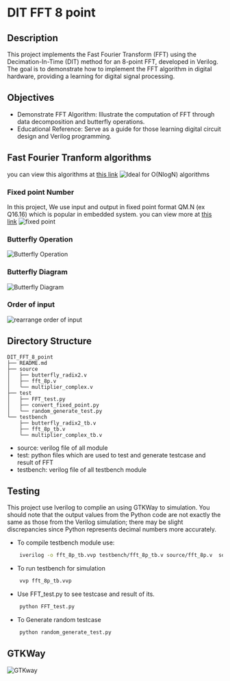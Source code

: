 # DIT FFT 8 point

## Description
This project implements the Fast Fourier Transform (FFT) using the Decimation-In-Time (DIT) method for an 8-point FFT, developed in Verilog. The goal is to demonstrate how to implement the FFT algorithm in digital hardware, providing a learning for digital signal processing.
## Objectives
- Demonstrate FFT Algorithm: Illustrate the computation of FFT through data decomposition and butterfly operations.
- Educational Reference: Serve as a guide for those learning digital circuit design and Verilog programming.
## Fast Fourier Tranform algorithms
you can view this algorithms at [this link](https://builtin.com/articles/fast-fourier-transform)
![Ideal for O(NlogN) algorithms](https://www.dspguide.com/graphics/F_12_2.gif)
### Fixed point Number
In this project, We use input and output in fixed point format QM.N (ex Q16.16) which is popular in embedded system.
you can view more at [this link](https://www.sciencedirect.com/topics/computer-science/fixed-point-number)
![fixed point](https://media.geeksforgeeks.org/wp-content/uploads/20220728214912/geeksforgeeksfixedpointrepresentation1.png)
### Butterfly Operation
![Butterfly Operation](https://upload.wikimedia.org/wikipedia/commons/9/98/Butterfly-FFT.png)

### Butterfly Diagram
![Butterfly Diagram](https://d2vlcm61l7u1fs.cloudfront.net/media%2F704%2F704f9f19-f105-4279-b9f0-ae291e459aed%2FphpIhqzNj.png)
### Order of input
![rearrange order of input](https://www.dspguide.com/graphics/F_12_3.gif)
## Directory Structure
```
DIT_FFT_8_point
├── README.md
├── source
│   ├── butterfly_radix2.v
│   ├── fft_8p.v
│   └── multiplier_complex.v
├── test
│   ├── FFT_test.py
│   ├── convert_fixed_point.py
│   └── random_generate_test.py
└── testbench
    ├── butterfly_radix2_tb.v
    ├── fft_8p_tb.v
    └── multiplier_complex_tb.v
```
* source: verilog file of all module
* test: python files which are used to test and generate testcase and result of FFT
* testbench: verilog file of all testbench module 
## Testing
This project use Iverilog to complie an using GTKWay to simulation.
You should note that the output values from the Python code are not exactly the same as those from the Verilog simulation; there may be slight discrepancies since Python represents decimal numbers more accurately.
* To compile testbench module use:
``` bash
    iverilog -o fft_8p_tb.vvp testbench/fft_8p_tb.v source/fft_8p.v  source/butterfly_radix2.v source/multiplier_complex.v
```

* To run testbench for simulation 
``` bash
    vvp fft_8p_tb.vvp
```
* Use FFT_test.py to see testcase and result of its.
``` bash
    python FFT_test.py
```

* To Generate random testcase
``` bash
    python random_generate_test.py
```
## GTKWay
![GTKway](https://github.com/user-attachments/assets/141a73fb-5ee2-413a-b71e-9fd923b1e620)


